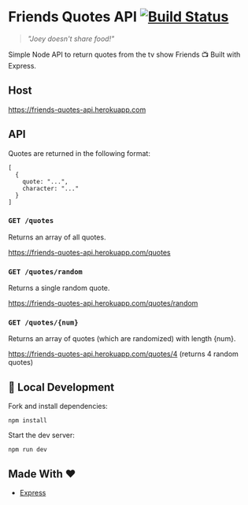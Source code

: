 # Friends Quotes API [![Build Status](https://travis-ci.org/melanieseltzer/friends-quotes-api.svg?branch=master)](https://travis-ci.org/melanieseltzer/friends-quotes-api)

> *"Joey doesn't share food!"*

Simple Node API to return quotes from the tv show Friends 📺 Built with Express.

## Host

https://friends-quotes-api.herokuapp.com

## API

Quotes are returned in the following format:

```
[
  {
    quote: "...",
    character: "..."
  }
]
```

### `GET /quotes`

Returns an array of all quotes.

https://friends-quotes-api.herokuapp.com/quotes

### `GET /quotes/random`

Returns a single random quote.

https://friends-quotes-api.herokuapp.com/quotes/random

### `GET /quotes/{num}`

Returns an array of quotes (which are randomized) with length {num}.

https://friends-quotes-api.herokuapp.com/quotes/4 (returns 4 random quotes)

## 🚀 Local Development

Fork and install dependencies:

`npm install`

Start the dev server:

`npm run dev`

## Made With ❤️

- [Express](https://expressjs.com/)
